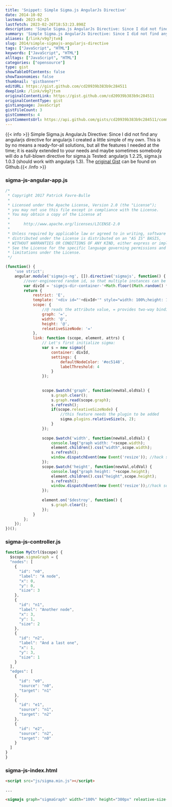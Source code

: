 ```yaml
---
title: 'Snippet: Simple Sigma.js AngularJs Directive'
date: 2014-10-02
lastmod: 2023-02-25
lastfetch: 2023-02-26T18:53:23.890Z
description: 'Simple Sigma.js AngularJs Directive: Since I did not find any angularjs directive for angularjs I created a little simple of my own. This is by no means a ready-for-all solutions, but all the features I needed at the time; it is easily extended to your needs and maybe sometimes somebody will do a full-blown directive for sigma.js  Tested: angularjs 1.2.25, sigma.js 1.0.3 (should work with angularjs 1.3).'
summary: 'Simple Sigma.js AngularJs Directive: Since I did not find any angularjs directive for angularjs I created a little simple of my own. This is by no means a ready-for-all solutions, but all the features I needed at the time; it is easily extended to your needs and maybe sometimes somebody will do a full-blown directive for sigma.js  Tested: angularjs 1.2.25, sigma.js 1.0.3 (should work with angularjs 1.3).'
aliases: [/link/v9g7jtvm]
slug: 2014/simple-sigmajs-angularjs-directive
tags: ["JavaScript", "HTML"]
keywords: ["JavaScript", "HTML"]
alltags: ["JavaScript", "HTML"]
categories: ["opensource"]
type: gist
showTableOfContents: false
showTaxonomies: false
thumbnail: 'gistbanner*'
editURL: https://gist.github.com/cd20939b383b9c284511
deeplink: /link/v9g7jtvm
originalContentLink: https://gist.github.com/cd20939b383b9c284511
originalContentType: gist
gistLanguage: JavaScript
gistFileCount: 3
gistComments: 4
gistCommentsUrl: https://api.github.com/gists/cd20939b383b9c284511/comments
---
```


{{< info >}} Simple Sigma.js AngularJs Directive: Since I did not find any angularjs directive for angularjs I created a little simple of my own. This is by no means a ready-for-all solutions, but all the features I needed at the time; it is easily extended to your needs and maybe sometimes somebody will do a full-blown directive for sigma.js  Tested: angularjs 1.2.25, sigma.js 1.0.3 (should work with angularjs 1.3). The [original Gist](https://gist.github.com/cd20939b383b9c284511) can be found on Github.{{< /info >}}


### sigma-js-angular-app.js

```JavaScript
/*
 * Copyright 2017 Patrick Favre-Bulle
 *
 * Licensed under the Apache License, Version 2.0 (the "License");
 * you may not use this file except in compliance with the License.
 * You may obtain a copy of the License at
 *
 *      http://www.apache.org/licenses/LICENSE-2.0
 *
 * Unless required by applicable law or agreed to in writing, software
 * distributed under the License is distributed on an "AS IS" BASIS,
 * WITHOUT WARRANTIES OR CONDITIONS OF ANY KIND, either express or implied.
 * See the License for the specific language governing permissions and
 * limitations under the License.
 */

(function() {
	'use strict';
	angular.module('sigmajs-ng', []).directive('sigmajs', function() {
		//over-engineered random id, so that multiple instances can be put on a single page
		var divId = 'sigmjs-dir-container-'+Math.floor((Math.random() * 999999999999))+'-'+Math.floor((Math.random() * 999999999999))+'-'+Math.floor((Math.random() * 999999999999));
		return {
			restrict: 'E',
			template: '<div id="'+divId+'" style="width: 100%;height: 100%;"></div>',
			scope: {
				//@ reads the attribute value, = provides two-way binding, & works with functions
				graph: '=',
				width: '@',
				height: '@',
				releativeSizeNode: '='
			},
			link: function (scope, element, attrs) {
				// Let's first initialize sigma:
				var s = new sigma({
					container: divId,
					settings: {
						defaultNodeColor: '#ec5148',
						labelThreshold: 4
					}
				});
	
	
				scope.$watch('graph', function(newVal,oldVal) {
					s.graph.clear();
					s.graph.read(scope.graph);
					s.refresh();
					if(scope.releativeSizeNode) {
						//this feature needs the plugin to be added
						sigma.plugins.relativeSize(s, 2);
					}
				});
	
				scope.$watch('width', function(newVal,oldVal) {
					console.log("graph width: "+scope.width);
					element.children().css("width",scope.width);
					s.refresh();
					window.dispatchEvent(new Event('resize')); //hack so that it will be shown instantly
				});
				scope.$watch('height', function(newVal,oldVal) {
					console.log("graph height: "+scope.height);
					element.children().css("height",scope.height);
					s.refresh();
					window.dispatchEvent(new Event('resize'));//hack so that it will be shown instantly
				});
	
				element.on('$destroy', function() {
					s.graph.clear();
				});
			}
		};
	});
})();
```

### sigma-js-controller.js

```JavaScript
function MyCtrl($scope) {
  $scope.sigmaGraph = {
  "nodes": [
    {
      "id": "n0",
      "label": "A node",
      "x": 0,
      "y": 0,
      "size": 3
    },
    {
      "id": "n1",
      "label": "Another node",
      "x": 3,
      "y": 1,
      "size": 2
    },
    {
      "id": "n2",
      "label": "And a last one",
      "x": 1,
      "y": 3,
      "size": 1
    }
  ],
  "edges": [
    {
      "id": "e0",
      "source": "n0",
      "target": "n1"
    },
    {
      "id": "e1",
      "source": "n1",
      "target": "n2"
    },
    {
      "id": "e2",
      "source": "n2",
      "target": "n0"
    }
  ]
}
}
```

### sigma-js-index.html

```HTML
<script src="js/sigma.min.js"></script>

...

<sigmajs graph="sigmaGraph" width="100%" height="300px" releative-size-node="true"></sigmajs>

```

